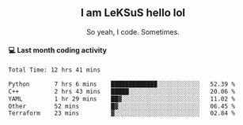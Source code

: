 <h2 align="center">I am LeKSuS hello lol</h2>
<p align="center">So yeah, I code. Sometimes.</p>

#### :computer: Last month coding activity
<!--START_SECTION:waka-->

```txt
Total Time: 12 hrs 41 mins

Python       7 hrs 6 mins    █████████████░░░░░░░░░░░░   52.39 %
C++          2 hrs 43 mins   █████░░░░░░░░░░░░░░░░░░░░   20.06 %
YAML         1 hr 29 mins    ██▓░░░░░░░░░░░░░░░░░░░░░░   11.02 %
Other        52 mins         █▓░░░░░░░░░░░░░░░░░░░░░░░   06.45 %
Terraform    23 mins         ▓░░░░░░░░░░░░░░░░░░░░░░░░   02.84 %
```

<!--END_SECTION:waka-->
